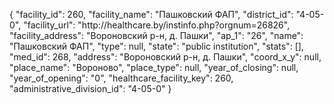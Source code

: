 {
    "facility_id": 260,
    "facility_name": "Пашковский ФАП",
    "district_id": "4-05-0",
    "facility_url": "http:\/\/healthcare.by\/instinfo.php?orgnum=26826",
    "facility_address": "Вороновский р-н, д. Пашки",
    "ap_1": "26",
    "name": "Пашковский ФАП",
    "type": null,
    "state": "public institution",
    "stats": [],
    "med_id": 268,
    "address": "Вороновский р-н, д. Пашки",
    "coord_x_y": null,
    "place_name": "Вороново",
    "place_type": null,
    "year_of_closing": null,
    "year_of_opening": "0",
    "healthcare_facility_key": 260,
    "administrative_division_id": "4-05-0"
}